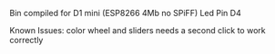 Bin compiled for D1 mini (ESP8266 4Mb no SPiFF)
Led Pin D4

Known Issues: color wheel and sliders needs a second click to work correctly
